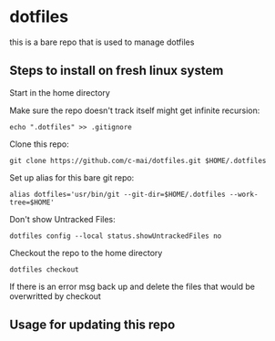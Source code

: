 # dotfiles
this is a bare repo that is used to manage dotfiles

## Steps to install on fresh linux system

Start in the home directory

Make sure the repo doesn't track itself might get infinite recursion:
```
echo ".dotfiles" >> .gitignore
```

Clone this repo:
```
git clone https://github.com/c-mai/dotfiles.git $HOME/.dotfiles
```

Set up alias for this bare git repo:
```
alias dotfiles='usr/bin/git --git-dir=$HOME/.dotfiles --work-tree=$HOME'
```

Don't show Untracked Files:
```
dotfiles config --local status.showUntrackedFiles no
```

Checkout the repo to the home directory
```
dotfiles checkout
```
If there is an error msg back up and delete the files that would be overwritted by checkout

## Usage for updating this repo
